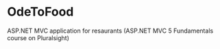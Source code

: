 # OdeToFood
ASP.NET MVC application for resaurants (ASP.NET MVC 5 Fundamentals course on Pluralsight)
